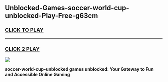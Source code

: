 
## Unblocked-Games-soccer-world-cup-unblocked-Play-Free-g63cm
<h3>
<a href="https://premium76.site?title=soccer-world-cup-unblocked&ref=20M">CLICK TO PLAY</a></h3>
<hr>

<h3>
<a href="https://premium76.site?title=soccer-world-cup-unblocked&ref=20M">CLICK 2 PLAY</a>
  
</h3>

<a href="https://premium76.site?title=soccer-world-cup-unblocked&ref=19M"><img src="https://clearcache.store/games.png"></a>


**soccer-world-cup-unblocked games unblocked: Your Gateway to Fun and Accessible Online Gaming**
